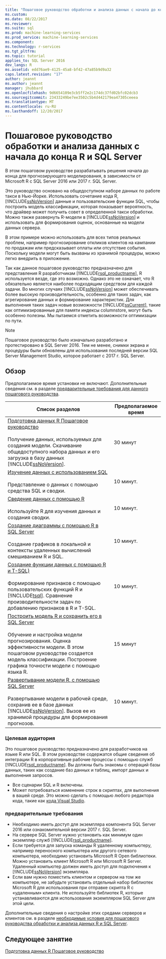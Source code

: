 ```yaml
---
title: "Пошаговое руководство обработки и анализа данных с начала до конца R и SQL Server | Документы Microsoft"
ms.custom: 
ms.date: 08/22/2017
ms.reviewer: 
ms.suite: sql
ms.prod: machine-learning-services
ms.prod_service: machine-learning-services
ms.component: 
ms.technology: r-services
ms.tgt_pltfrm: 
ms.topic: tutorial
applies_to: SQL Server 2016
dev_langs: R
ms.assetid: edd76ae9-4125-45a8-bf42-47a85b9d9a32
caps.latest.revision: "17"
author: jeannt
ms.author: jeannt
manager: jhubbard
ms.openlocfilehash: 9d6654109e3cb5ff2e2c174dc37fd02bfc02dcb3
ms.sourcegitcommit: 23433249be7ee3502c5b4d442179ea47305ceeea
ms.translationtype: MT
ms.contentlocale: ru-RU
ms.lasthandoff: 12/20/2017
---
```

# <a name="end-to-end-data-science-walkthrough-for-r-and-sql-server"></a>Пошаговое руководство обработки и анализа данных с начала до конца R и SQL Server

В этом пошаговом руководстве разрабатывать решения начала до конца для прогнозирующего моделирования, в зависимости от Microsoft R с SQL Server 2016 или 2017 г. SQL Server.

Это руководство основано на общедоступном наборе данных по работе такси в Нью-Йорке. Использовать сочетание кода R, [!INCLUDE[ssNoVersion](../../includes/ssnoversion-md.md)] данные и пользовательские функции SQL, чтобы построить модель классификации, которая показывает вероятность, что драйвер может получить совет в определенной такси обработки. Можно также развернуть R-модели в [!INCLUDE[ssNoVersion](../../includes/ssnoversion-md.md)] и использовать для формирования оценок, основанные на модели данных сервера.

В этом примере можно использовать для всех типов реальных проблем, например прогнозирование откликов клиентов на кампании по продажам или предсказывает оплаты или отсутствие события. Поскольку модели могут быть вызваны из хранимой процедуры, можно легко внедрить в приложение.

Так как данное пошаговое руководство предназначено для представления R разработчикам [!INCLUDE[rsql_productname](../../includes/rsql-productname-md.md)], R используется везде, где это возможно. Однако это не означает, что R обязательно является наиболее подходящим средством для каждой задачи. Во многих случаях [!INCLUDE[ssNoVersion](../../includes/ssnoversion-md.md)] может обеспечивать более высокую производительность, особенно для таких задач, как агрегирование данных и формирование характеристик.  Для выполнения таких задач новые возможности [!INCLUDE[ssCurrent](../../includes/sscurrent-md.md)], такие как оптимизированные для памяти индексы columnstore, могут быть особенно полезны. Мы пытаемся отметить возможности оптимизации по пути.

> [!NOTE]
> Пошаговое руководство было изначально разработано и протестировано в SQL Server 2016. Тем не менее, снимки экрана и процедуры были обновлены для использования последней версии SQL Server Management Studio, которое работает с 2017 г. SQL Server.

## <a name="overview"></a>Обзор

Предполагаемое время установки не включают. Дополнительные сведения см. в разделе [предварительные требования для данного пошагового руководства](../tutorials/walkthrough-prerequisites-for-data-science-walkthroughs.md).

|Список разделов|Предполагаемое время|
|-|------------------------------|
|[Подготовка данных R Пошаговое руководство](../tutorials/walkthrough-prepare-the-data.md) <br /><br />Получение данных, используемых для создания модели. Скачивание общедоступного набора данных и его загрузка в базу данных [!INCLUDE[ssNoVersion](../../includes/ssnoversion-md.md)].|30 минут|
|[Изучение данных с использованием SQL](../tutorials/walkthrough-view-and-explore-the-data.md) <br /><br />Представление о данных с помощью средства SQL и сводки.|10 минут.|
|[Сведение данных с помощью R](../tutorials/walkthrough-view-and-summarize-data-using-r.md) <br /><br />Используйте R для изучения данных и создания сводки.|10 минут.|
|[Создание диаграммы с помощью R в SQL Server](../tutorials/walkthrough-create-graphs-and-plots-using-r.md) <br /><br />Создание графиков в локальной и контексты удаленных вычислений смешиванием R и SQL.|10 минут.|
|[Создание функции данных с помощью R и T-SQL)](../tutorials/walkthrough-create-data-features.md) <br /><br />Формирование признаков с помощью пользовательских функций R и [!INCLUDE[tsql](../../includes/tsql-md.md)]. Сравнение производительности задач по добавлению признаков в R и T-SQL. |10 минут.|
|[Построить модель R и сохранить его в SQL Server](../tutorials/walkthrough-build-and-save-the-model.md) <br /><br />Обучение и настройка модели прогнозирования. Оценка эффективности модели. В этом пошаговом руководстве создается модель классификации. Построение графика точности модели с помощью языка R.|15 минут|
|[Развертывание модели R, с помощью SQL Server](../tutorials/walkthrough-deploy-and-use-the-model.md) <br /><br />Развертывание модели в рабочей среде, сохранив ее в базе данных [!INCLUDE[ssNoVersion](../../includes/ssnoversion-md.md)]. Вызов ее из хранимой процедуры для формирования прогнозов.|10 минут.|

### <a name="intended-audience"></a>Целевая аудитория

Это пошаговое руководство предназначено для разработчиков на языке R или SQL. В этом руководстве содержатся общие сведения об интеграции R в корпоративные рабочие процессы с помощью служб [!INCLUDE[rsql_productname](../../includes/rsql-productname-md.md)].  Вы должны быть знакомы с операций базы данных, таких как создание баз данных и таблиц, импорт данных и выполнения запросов.

+ Все сценарии SQL и R включены.
+ Может потребоваться изменение строк в скриптах, для выполнения в вашей среде. Это можно сделать с помощью любого редактора кода, такие как [кода Visual Studio](https://code.visualstudio.com/Download).

### <a name="prerequisites"></a>предварительные требования

+ Необходимо иметь доступ для экземпляра компонента SQL Server 2016 или ознакомительной версии 2017 г. SQL Server.
+ На сервере SQL Server нужно установить как минимум один экземпляр служб [!INCLUDE[rsql_productname](../../includes/rsql-productname-md.md)].
+ Если требуется для запуска команды R удаленному компьютеру, например переносного компьютера или другого сетевого компьютера, необходимо установить Microsoft R Open библиотеки. Можно установить клиент Microsoft R или Microsoft R Server. Удаленный компьютер должен иметь доступ для подключения к [!INCLUDE[ssNoVersion](../../includes/ssnoversion-md.md)] экземпляра.
+ Если вам нужно поместить клиентом и сервером на том же компьютере, не забудьте установить отдельный набор библиотек Microsoft R для использования при отправке скрипта R с «удаленным» клиента. Не используйте библиотек R, которые устанавливаются для использования экземпляром SQL Server для этой цели.

Дополнительные сведения о настройке этих средами серверов и клиентов см. в разделе [необходимые условия для пошагового руководства обработки и анализа данных R и SQL Server](../tutorials/walkthrough-prerequisites-for-data-science-walkthroughs.md).

## <a name="next-lesson"></a>Следующее занятие

[Подготовка данных R Пошаговое руководство](../tutorials/walkthrough-prepare-the-data.md)
